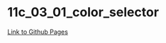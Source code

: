 # 11c_03_01_color_selector
[Link to Github Pages](https://nikl1565.github.io/11c_03_01_color_selector/)
